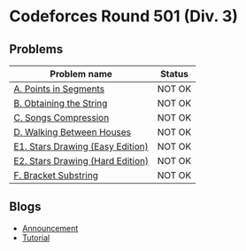 # Codeforces Round 501 (Div. 3)

## Problems

|Problem name|Status|
|------------|---------|
| [A. Points in Segments](problems/A._Points_in_Segments.md)|NOT OK|
| [B. Obtaining the String](problems/B._Obtaining_the_String.md)|NOT OK|
| [C. Songs Compression](problems/C._Songs_Compression.md)|NOT OK|
| [D. Walking Between Houses](problems/D._Walking_Between_Houses.md)|NOT OK|
| [E1. Stars Drawing (Easy Edition)](problems/E1._Stars_Drawing_(Easy_Edition).md)|NOT OK|
| [E2. Stars Drawing (Hard Edition)](problems/E2._Stars_Drawing_(Hard_Edition).md)|NOT OK|
| [F. Bracket Substring](problems/F._Bracket_Substring.md)|NOT OK|
## Blogs

- [Announcement](blogs/Announcement.md)
- [Tutorial](blogs/Tutorial.md)
